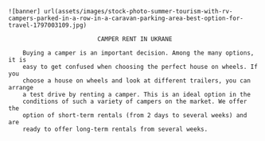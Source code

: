     ![banner] url(assets/images/stock-photo-summer-tourism-with-rv-campers-parked-in-a-row-in-a-caravan-parking-area-best-option-for-travel-1797003109.jpg)

                             CAMPER RENT IN UKRANE

        Buying a camper is an important decision. Among the many options, it is
        easy to get confused when choosing the perfect house on wheels. If you
        choose a house on wheels and look at different trailers, you can arrange
        a test drive by renting a camper. This is an ideal option in the
        conditions of such a variety of campers on the market. We offer the
        option of short-term rentals (from 2 days to several weeks) and are
        ready to offer long-term rentals from several weeks.
